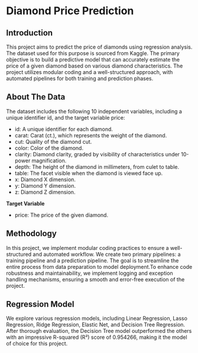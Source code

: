 # **Diamond Price Prediction**

## Introduction
This project aims to predict the price of diamonds using regression analysis. The dataset used for this purpose is sourced from Kaggle. The primary objective is to build a predictive model that can accurately estimate the price of a given diamond based on various diamond characteristics. The project utilizes modular coding and a well-structured approach, with automated pipelines for both training and prediction phases.

## About The Data
The dataset includes the following 10 independent variables, including a unique identifier id, and the target variable price:

- id: A unique identifier for each diamond.
- carat: Carat (ct.), which represents the weight of the diamond.
- cut: Quality of the diamond cut.
- color: Color of the diamond.
- clarity: Diamond clarity, graded by visibility of characteristics under 10-power magnification.
- depth: The height of the diamond in millimeters, from culet to table.
- table: The facet visible when the diamond is viewed face up.
- x: Diamond X dimension.
- y: Diamond Y dimension.
- z: Diamond Z dimension.

**Target Variable**
- price: The price of the given diamond.

## Methodology
In this project, we implement modular coding practices to ensure a well-structured and automated workflow. We create two primary pipelines: a training pipeline and a prediction pipeline. The goal is to streamline the entire process from data preparation to model deployment.To enhance code robustness and maintainability, we implement logging and exception handling mechanisms, ensuring a smooth and error-free execution of the project.

## Regression Model
We explore various regression models, including Linear Regression, Lasso Regression, Ridge Regression, Elastic Net, and Decision Tree Regression. After thorough evaluation, the Decision Tree model outperformed the others with an impressive R-squared (R²) score of 0.954266, making it the model of choice for this project.





